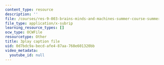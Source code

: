 ```yaml
---
content_type: resource
description: ''
file: /courses/res-9-003-brains-minds-and-machines-summer-course-summer-2015/0d7bdc9abecdafe487aa768e601320bb_1kel8U86EVE.srt
file_type: application/x-subrip
learning_resource_types: []
ocw_type: OCWFile
resourcetype: Other
title: 3play caption file
uid: 0d7bdc9a-becd-afe4-87aa-768e601320bb
video_metadata:
  youtube_id: null
---
```

